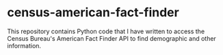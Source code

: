 # census-american-fact-finder
This repository contains Python code that I have written to access the Census Bureau's American Fact Finder API to find demographic and other information.
